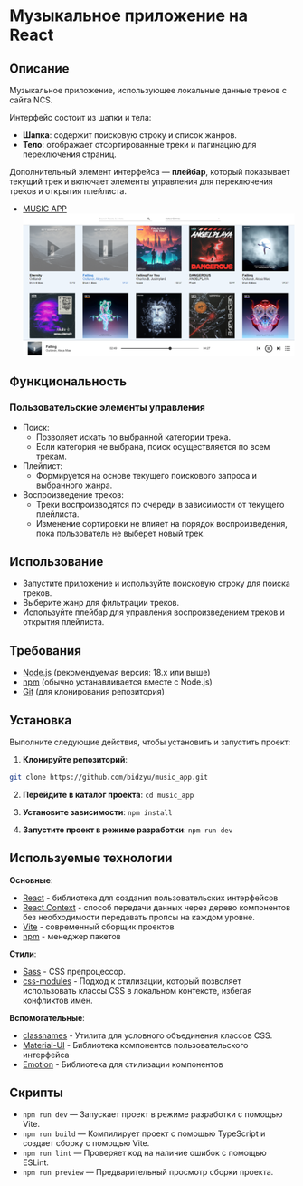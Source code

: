 # Музыкальное приложение на React

## Описание
Музыкальное приложение, использующее локальные данные треков с сайта NCS. 

Интерфейс состоит из шапки и тела:
* **Шапка**: содержит поисковую строку и список жанров.
* **Тело**: отображает отсортированные треки и пагинацию для переключения страниц.

Дополнительный элемент интерфейса — **плейбар**, который показывает текущий трек и включает элементы управления для переключения треков и открытия плейлиста.

* [MUSIC APP](https://goldmusic.netlify.app/)
![Preview of the project](src/assets/rm.title.png)

## Функциональность
### Пользовательские элементы управления
* Поиск:
    * Позволяет искать по выбранной категории трека.
    * Если категория не выбрана, поиск осуществляется по всем трекам.
* Плейлист:
    * Формируется на основе текущего поискового запроса и выбранного жанра.
* Воспроизведение треков:
    * Треки воспроизводятся по очереди в зависимости от текущего плейлиста.
    * Изменение сортировки не влияет на порядок воспроизведения, пока пользователь не выберет новый трек.
 
## Использование
* Запустите приложение и используйте поисковую строку для поиска треков.
* Выберите жанр для фильтрации треков.
* Используйте плейбар для управления воспроизведением треков и открытия плейлиста.

## Требования
- [Node.js](https://nodejs.org/) (рекомендуемая версия: 18.x или выше)
- [npm](https://www.npmjs.com/) (обычно устанавливается вместе с Node.js)
- [Git](https://git-scm.com/) (для клонирования репозитория)
      
## Установка
Выполните следующие действия, чтобы установить и запустить проект:

1. **Клонируйте репозиторий**:
  ```bash
  git clone https://github.com/bidzyu/music_app.git
  ```

2. **Перейдите в каталог проекта**:
  `cd music_app`

3. **Установите зависимости**:
  `npm install`

4. **Запустите проект в режиме разработки**:
  `npm run dev`

## Используемые технологии
**Основные**:
- [React](https://react.dev) - библиотека для создания пользовательских интерфейсов
- [React Context](https://react.dev/reference/react/createContext) - способ передачи данных через дерево компонентов без необходимости передавать пропсы на каждом уровне.
- [Vite](https://vite.dev/guide/) - современный сборщик проектов
- [npm](https://www.npmjs.com) - менеджер пакетов

**Стили**:
- [Sass](https://sass-lang.com) - CSS препроцессор.
- [css-modules](https://github.com/css-modules/css-modules) - Подход к стилизации, который позволяет использовать классы CSS в локальном контексте, избегая конфликтов имен.

**Вспомогательные**:
- [classnames](https://github.com/JedWatson/classnames) - Утилита для условного объединения классов CSS.
- [Material-UI](https://mui.com) - Библиотека компонентов пользовательского интерфейса
- [Emotion](https://emotion.sh/docs/introduction) - Библиотека для стилизации компонентов

## Скрипты
-  `npm run dev` — Запускает проект в режиме разработки с помощью Vite.
-  `npm run build` — Компилирует проект с помощью TypeScript и создает сборку с помощью Vite.
-  `npm run lint` — Проверяет код на наличие ошибок с помощью ESLint.
-  `npm run preview` — Предварительный просмотр сборки проекта.


